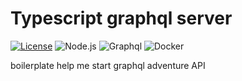 # Typescript graphql server
[![License](https://badgen.net/badge/license/MIT/blue)](https://github.com/pablocarreraest/starcines.api/blob/master/LICENSE) ![Node.js](https://badgen.net/badge/Node/Latest?color=green) ![Graphql](https://badgen.net/badge//graphql?icon=graphql&color=purple) ![Docker](https://badgen.net/badge//docker?icon=docker)

boilerplate help me start graphql adventure API

